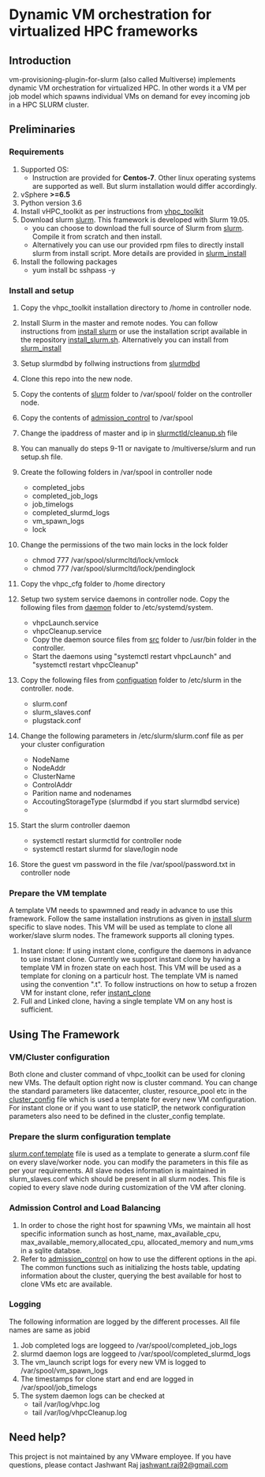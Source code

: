 
# Dynamic VM orchestration for virtualized HPC frameworks
## Introduction
vm-provisioning-plugin-for-slurm (also called Multiverse) implements dynamic VM orchestration for virtualized HPC. In other words it a VM per job model which spawns individual VMs on demand for evey incoming job in a HPC SLURM cluster.


## **Preliminaries** 

### Requirements

1. Supported OS: 
   * Instruction are provided for **Centos-7**. Other linux operating systems are supported as well. But slurm installation would differ accordingly. 
2. vSphere **>=6.5**
3. Python version 3.6
2. Install vHPC\_toolkit as per instructions from [vhpc\_toolkit](https://github.com/vmware/vhpc-toolkit)
2. Download slurm  [slurm](https://gitlab.eng.vmware.com/jgunasekaran/multiverse/blob/master/slurm_source). This framework is developed with Slurm 19.05. 
    * you can choose to download the full source of Slurm from [slurm](https://www.schedmd.com/downloads.php). Compile it from scratch and then install.   
    * Alternatively you can use our provided rpm files to directly install slurm from install script. More details are provided in [slurm_install](https://gitlab.eng.vmware.com/jgunasekaran/multiverse/blob/master/slurm_install/)
1. Install the following packages
   * yum install bc sshpass -y
### Install and setup

1. Copy the vhpc_toolkit installation directory to /home in controller node. 
2. Install Slurm in the master and remote nodes. You can follow instructions from [install slurm](https://www.slothparadise.com/how-to-install-slurm-on-centos-7-cluster/) or use the installation script available in the repository [install_slurm.sh](https://gitlab.eng.vmware.com/jgunasekaran/multiverse/blob/master/slurm_install/install_slurm.sh). Alternatively you can install from [slurm_install](https://gitlab.eng.vmware.com/jgunasekaran/multiverse/blob/master/slurm_install/)
2. Setup slurmdbd by follwing instructions from [slurmdbd](https://wiki.fysik.dtu.dk/niflheim/Slurm_database)
3. Clone this repo into the new node.
4. Copy the contents of [slurm](https://gitlab.eng.vmware.com/jgunasekaran/multiverse/blob/master/slurm) folder to /var/spool/ folder on the controller node.
4. Copy the contents of [admission\_control](https://gitlab.eng.vmware.com/jgunasekaran/multiverse/blob/master/admission_control) to /var/spool
5. Change the ipaddress of master and ip in [slurmctld/cleanup.sh](https://gitlab.eng.vmware.com/jgunasekaran/multiverse/blob/master/slurm/slurmctld/cleanup.sh) file
5. You can manually do steps 9-11 or navigate to /multiverse/slurm and run setup.sh file.
6. Create the following folders in /var/spool  in controller node
    * completed\_jobs
    * completed\_job\_logs
    * job\_timelogs
    * completed\_slurmd\_logs
    * vm\_spawn\_logs
    * lock

7. Change the permissions of the two main locks in the lock folder
   * chmod 777 /var/spool/slurmcltd/lock/vmlock
   * chmod 777 /var/spool/slurmcltd/lock/pendinglock
8. Copy the vhpc_cfg folder to /home directory 
6. Setup two system service daemons in controller node. Copy the following files from [daemon](https://gitlab.eng.vmware.com/jgunasekaran/multiverse/blob/master/daemons) folder to /etc/systemd/system.
   * vhpcLaunch.service
   * vhpcCleanup.service
   * Copy the daemon source files from [src](https://gitlab.eng.vmware.com/jgunasekaran/multiverse/blob/master/daemons/src) folder to /usr/bin folder in the controller.
   * Start the daemons using "systemctl restart vhpcLaunch" and "systemctl restart vhpcCleanup"
7. Copy the following files from [configuation](https://gitlab.eng.vmware.com/jgunasekaran/multiverse/blob/master/configuration/) folder to /etc/slurm in the controller. node.
   * slurm.conf
   * slurm\_slaves.conf
   * plugstack.conf
8. Change the following parameters in /etc/slurm/slurm.conf file as per your cluster configuration
   * NodeName
   * NodeAddr
   * ClusterName
   * ControlAddr
   * Parition name and nodenames
   * AccoutingStorageType (slurmdbd if you start slurmdbd service)
   * 
9. Start the slurm controller daemon 
   * systemctl restart slurmctld for controller node
   * systemctl restart slurmd for slave/login node
   
10. Store the guest vm password in the file /var/spool/password.txt in controller node
 
### Prepare the VM template
A template VM needs to spawmned and ready in advance to use this framework. Follow the same installation instrutions as given in [install slurm](https://www.slothparadise.com/how-to-install-slurm-on-centos-7-cluster/) specific to slave nodes.
This VM will be used as template to clone all worker/slave slurm nodes. The framework supports all cloning types.
1. Instant clone:
   If using instant clone, configure the daemons in advance to use instant clone. Currently we support instant clone by having a template VM in frozen state on each host. This VM will be used as a template for cloning on a particulr host.
   The template VM is named using the convention "<hostipaddress>.t". To follow instructions on how to setup a frozen VM for instant clone, refer [instant_clone](https://gitlab.eng.vmware.com/hpc/vhpc_cfg/blob/feature/instant/docs/sample-operations.md)
2. Full and Linked clone, having a single template VM on any host is sufficient. 

## **Using The Framework**
### VM/Cluster configuration
Both clone and cluster command of vhpc\_toolkit can be used for cloning new VMs. The default option right now is cluster command. You can change the standard parameters like datacenter, cluster, resource\_pool etc in the [cluster\_config](https://gitlab.eng.vmware.com/jgunasekaran/multiverse/blob/master/slurm/slurmctld/cluster_config) file which is used a template for every new VM configuration.
For instant clone or if you want to use staticIP, the network configuration parameters also need to be defined in the cluster_config template. 

### Prepare the slurm configuration template
[slurm.conf.template](https://gitlab.eng.vmware.com/jgunasekaran/multiverse/blob/master/slurm/slurmctld/slurm.conf.template) file is used as a template to generate a slurm.conf file on every slave/worker node. you can modify the parameters in this file as per your requirements. All slave nodes information is maintained in slurm_slaves.conf which should be present in all slurm nodes. 
This file is copied to every slave node during customization of the VM after cloning. 

### Admission Control and Load Balancing

1. In order to chose the right host for spawning VMs, we maintain all host specific information sunch as host\_name, max\_available\_cpu, max\_available\_memory,allocated\_cpu, allocated\_memory and num\_vms in a sqlite databse.
2. Refer to [admission_control](https://gitlab.eng.vmware.com/jgunasekaran/multiverse/tree/master/admission_control) on how to use the different options in the api. The common functions such as initializing the hosts table, updating information about the cluster, querying the best available for host to clone VMs etc are available.
 
### Logging

The following information are logged by the different processes. All file names are same as jobid

1. Job completed logs are loggeed to /var/spool/completed\_job\_logs
2. slurmd daemon logs are loggeed to /var/spool/completed\_slurmd\_logs
3. The vm\_launch script logs for every new VM is logged to /var/spool/vm\_spawn\_logs
4. The timestamps for clone start and end are logged in /var/spool/job\_timelogs
5. The system daemon logs can be checked at
   * tail /var/log/vhpc.log
   * tail /var/log/vhpcCleanup.log

## Need help?
This project is not maintained by any VMware employee. If you have questions, please contact Jashwant Raj <jashwant.raj92@gmail.com>
